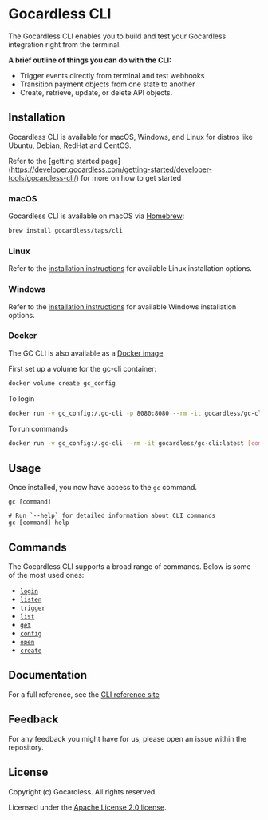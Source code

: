 # Gocardless CLI

The Gocardless CLI enables you to build and test your Gocardless integration right from the terminal.

**A brief outline of things you can do with the CLI:**

- Trigger events directly from terminal and test webhooks 
- Transition payment objects from one state to another
- Create, retrieve, update, or delete API objects.

## Installation

Gocardless CLI is available for macOS, Windows, and Linux for distros like Ubuntu, Debian, RedHat and CentOS.

Refer to the [getting started page] (https://developer.gocardless.com/getting-started/developer-tools/gocardless-cli/) for more on how to get started

### macOS

Gocardless CLI is available on macOS via [Homebrew](https://brew.sh/):

```sh
brew install gocardless/taps/cli
```

### Linux

Refer to the [installation instructions](https://developer.gocardless.com/cli-reference#installation) for available Linux installation options.

### Windows

Refer to the [installation instructions](https://developer.gocardless.com/cli-reference#installation) for available Windows installation options.

### Docker

The GC CLI is also available as a [Docker image](https://hub.docker.com/r/gocardless/gc-cli).

First set up a volume for the gc-cli container:

```sh
docker volume create gc_config
```

To login

```sh
docker run -v gc_config:/.gc-cli -p 8080:8080 --rm -it gocardless/gc-cli:latest login
```

To run commands

```sh
docker run -v gc_config:/.gc-cli --rm -it gocardless/gc-cli:latest [command]
```

## Usage

Once installed, you now have access to the `gc` command.

```sh-session
gc [command]

# Run `--help` for detailed information about CLI commands
gc [command] help
```

## Commands

The Gocardless CLI supports a broad range of commands. Below is some of the most used ones:
- [`login`](https://developer.gocardless.com/cli-reference/gc_login/)
- [`listen`](https://developer.gocardless.com/cli-reference/gc_listen/)
- [`trigger`](https://developer.gocardless.com/cli-reference/gc_trigger/)
- [`list`](https://developer.gocardless.com/cli-reference/gc_list/)
- [`get`](https://developer.gocardless.com/cli-reference/gc_get/)
- [`config`](https://developer.gocardless.com/cli-reference/gc_config/)
- [`open`](https://developer.gocardless.com/cli-reference/gc_open/)
- [`create`](https://developer.gocardless.com/cli-reference/gc_create/)

## Documentation

For a full reference, see the [CLI reference site](https://developer.gocardless-staging.io/cli-reference)

## Feedback

For any feedback you might have for us, please open an issue within the repository.

## License
Copyright (c) Gocardless. All rights reserved.

Licensed under the [Apache License 2.0 license](LICENSE).
